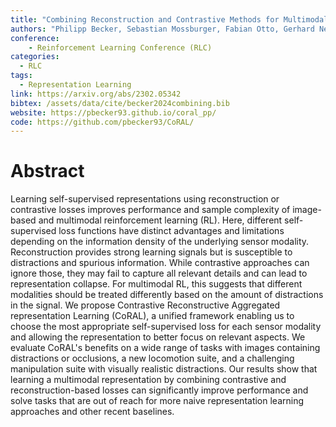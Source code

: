 ```yaml
---
title: "Combining Reconstruction and Contrastive Methods for Multimodal Representations in RL"
authors: "Philipp Becker, Sebastian Mossburger, Fabian Otto, Gerhard Neumann"
conference: 
    - Reinforcement Learning Conference (RLC)
categories:
  - RLC
tags: 
  - Representation Learning
link: https://arxiv.org/abs/2302.05342
bibtex: /assets/data/cite/becker2024combining.bib
website: https://pbecker93.github.io/coral_pp/
code: https://github.com/pbecker93/CoRAL/
---
```


# Abstract

Learning self-supervised representations using reconstruction or contrastive losses improves performance and sample complexity of image-based and multimodal reinforcement learning (RL). Here, different self-supervised loss functions have distinct advantages and limitations depending on the information density of the underlying sensor modality. Reconstruction provides strong learning signals but is susceptible to distractions and spurious information. While contrastive approaches can ignore those, they may fail to capture all relevant details and can lead to representation collapse. For multimodal RL, this suggests that different modalities should be treated differently based on the amount of distractions in the signal. We propose Contrastive Reconstructive Aggregated representation Learning (CoRAL), a unified framework enabling us to choose the most appropriate self-supervised loss for each sensor modality and allowing the representation to better focus on relevant aspects. We evaluate CoRAL's benefits on a wide range of tasks with images containing distractions or occlusions, a new locomotion suite, and a challenging manipulation suite with visually realistic distractions. Our results show that learning a multimodal representation by combining contrastive and reconstruction-based losses can significantly improve performance and solve tasks that are out of reach for more naive representation learning approaches and other recent baselines. 

